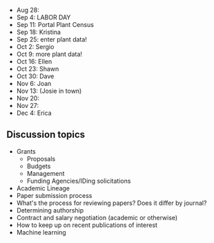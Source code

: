* Aug 28:
* Sep 4: LABOR DAY
* Sep 11: Portal Plant Census
* Sep 18: Kristina
* Sep 25: enter plant data!
* Oct 2: Sergio
* Oct 9: more plant data!
* Oct 16: Ellen
* Oct 23: Shawn
* Oct 30: Dave
* Nov 6: Joan
* Nov 13: (Josie in town)
* Nov 20: 
* Nov 27: 
* Dec 4: Erica

## Discussion topics

* Grants
    * Proposals
    * Budgets
    * Management
    * Funding Agencies/IDing solicitations
* Academic Lineage
* Paper submission process
* What's the process for reviewing papers? Does it differ by journal?
* Determining authorship
* Contract and salary negotiation (academic or otherwise)
* How to keep up on recent publications of interest
* Machine learning
